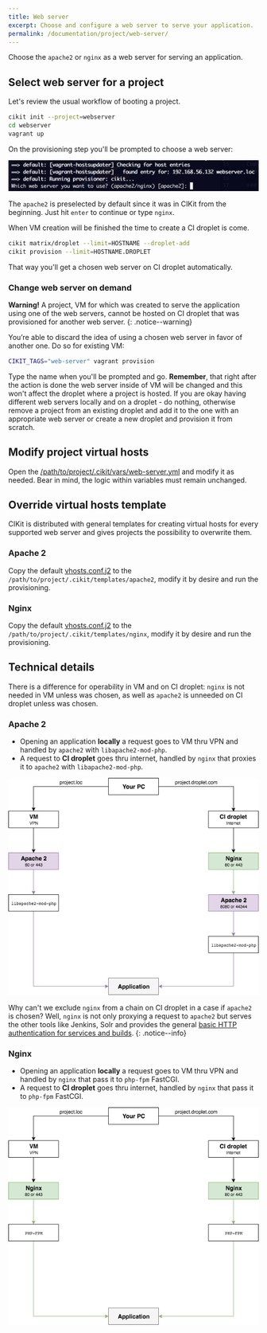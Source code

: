 ```yaml
---
title: Web server
excerpt: Choose and configure a web server to serve your application.
permalink: /documentation/project/web-server/
---
```


Choose the `apache2` or `nginx` as a web server for serving an application.

## Select web server for a project

Let's review the usual workflow of booting a project.

```bash
cikit init --project=webserver
cd webserver
vagrant up
```

On the provisioning step you'll be prompted to choose a web server:

![Choose a web server for VM](images/cikit-vm-provision-prompt.png)

The `apache2` is preselected by default since it was in CIKit from the beginning. Just hit `enter` to continue or type `nginx`.

When VM creation will be finished the time to create a CI droplet is come.

```bash
cikit matrix/droplet --limit=HOSTNAME --droplet-add
cikit provision --limit=HOSTNAME.DROPLET
```

That way you'll get a chosen web server on CI droplet automatically.

### Change web server on demand

**Warning!** A project, VM for which was created to serve the application using one of the web servers, cannot be hosted on CI droplet that was provisioned for another web server.
{: .notice--warning}

You’re able to discard the idea of using a chosen web server in favor of another one. Do so for existing VM:

```bash
CIKIT_TAGS="web-server" vagrant provision
```

Type the name when you'll be prompted and go. **Remember**, that right after the action is done the web server inside of VM will be changed and this won't affect the droplet where a project is hosted. If you are okay having different web servers locally and on a droplet - do nothing, otherwise remove a project from an existing droplet and add it to the one with an appropriate web server or create a new droplet and provision it from scratch.

## Modify project virtual hosts

Open the [/path/to/project/.cikit/vars/web-server.yml](https://github.com/BR0kEN-/cikit/blob/master/cmf/all/.cikit/vars/web-server.yml) and modify it as needed. Bear in mind, the logic within variables must remain unchanged.

## Override virtual hosts template

CIKit is distributed with general templates for creating virtual hosts for every supported web server and gives projects the possibility to overwrite them.

### Apache 2

Copy the default [vhosts.conf.j2](https://github.com/BR0kEN-/cikit/blob/master/scripts/roles/cikit-apache2/templates/vhosts.conf.j2) to the `/path/to/project/.cikit/templates/apache2`, modify it by desire and run the provisioning.

### Nginx

Copy the default [vhosts.conf.j2](https://github.com/BR0kEN-/cikit/blob/master/scripts/roles/cikit-nginx/templates/vhosts.conf.j2) to the `/path/to/project/.cikit/templates/nginx`, modify it by desire and run the provisioning.

## Technical details

There is a difference for operability in VM and on CI droplet: `nginx` is not needed in VM unless was chosen, as well as `apache2` is unneeded on CI droplet unless was chosen. 

### Apache 2

- Opening an application **locally** a request goes to VM thru VPN and handled by `apache2` with `libapache2-mod-php`.
- A request to **CI droplet** goes thru internet, handled by `nginx` that proxies it to `apache2` with `libapache2-mod-php`.

![The map of a request for Apache 2](images/cikit-apache2.png)

Why can't we exclude `nginx` from a chain on CI droplet in a case if `apache2` is chosen? Well, `nginx` is not only proxying a request to `apache2` but serves the other tools like Jenkins, Solr and provides the general [basic HTTP authentication for services and builds](../../matrix/droplet-http-auth/#proxy-structure).
{: .notice--info}

### Nginx

- Opening an application **locally** a request goes to VM thru VPN and handled by `nginx` that pass it to `php-fpm` FastCGI.
- A request to **CI droplet** goes thru internet, handled by `nginx` that pass it to `php-fpm` FastCGI.

![The map of a request for Nginx](images/cikit-nginx.png)
